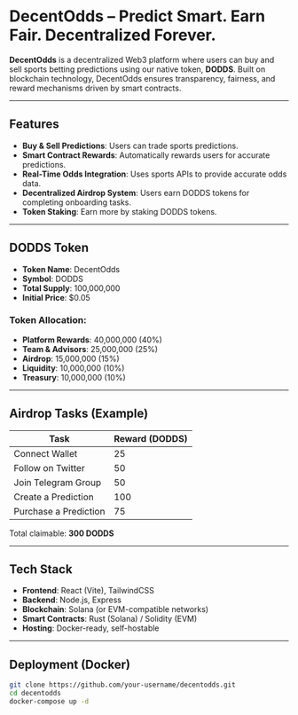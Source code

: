 # DecentOdds – Predict Smart. Earn Fair. Decentralized Forever.

**DecentOdds** is a decentralized Web3 platform where users can buy and sell sports betting predictions using our native token, **DODDS**. Built on blockchain technology, DecentOdds ensures transparency, fairness, and reward mechanisms driven by smart contracts.

---

## Features

- **Buy & Sell Predictions**: Users can trade sports predictions.
- **Smart Contract Rewards**: Automatically rewards users for accurate predictions.
- **Real-Time Odds Integration**: Uses sports APIs to provide accurate odds data.
- **Decentralized Airdrop System**: Users earn DODDS tokens for completing onboarding tasks.
- **Token Staking**: Earn more by staking DODDS tokens.

---

## DODDS Token

- **Token Name**: DecentOdds
- **Symbol**: DODDS
- **Total Supply**: 100,000,000
- **Initial Price**: $0.05

### Token Allocation:
- **Platform Rewards**: 40,000,000 (40%)
- **Team & Advisors**: 25,000,000 (25%)
- **Airdrop**: 15,000,000 (15%)
- **Liquidity**: 10,000,000 (10%)
- **Treasury**: 10,000,000 (10%)

---

## Airdrop Tasks (Example)
| Task                     | Reward (DODDS) |
|--------------------------|----------------|
| Connect Wallet           | 25             |
| Follow on Twitter        | 50             |
| Join Telegram Group      | 50             |
| Create a Prediction      | 100            |
| Purchase a Prediction    | 75             |

Total claimable: **300 DODDS**

---

## Tech Stack

- **Frontend**: React (Vite), TailwindCSS
- **Backend**: Node.js, Express
- **Blockchain**: Solana (or EVM-compatible networks)
- **Smart Contracts**: Rust (Solana) / Solidity (EVM)
- **Hosting**: Docker-ready, self-hostable

---

## Deployment (Docker)

```bash
git clone https://github.com/your-username/decentodds.git
cd decentodds
docker-compose up -d
